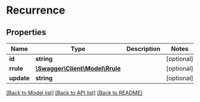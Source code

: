# Recurrence

## Properties
Name | Type | Description | Notes
------------ | ------------- | ------------- | -------------
**id** | **string** |  | [optional] 
**rrule** | [**\Swagger\Client\Model\Rrule**](Rrule.md) |  | [optional] 
**update** | **string** |  | [optional] 

[[Back to Model list]](../README.md#documentation-for-models) [[Back to API list]](../README.md#documentation-for-api-endpoints) [[Back to README]](../README.md)


